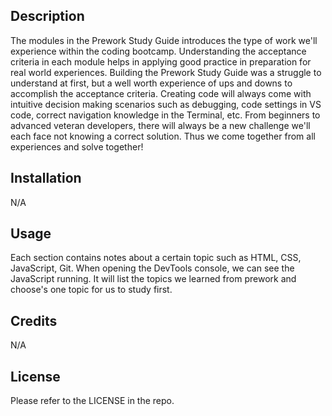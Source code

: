 ## Description

The modules in the Prework Study Guide introduces the type of work we'll experience within the coding bootcamp. Understanding the acceptance criteria in each module helps in applying good practice in preparation for real world experiences. Building the Prework Study Guide was a struggle to understand at first, but a well worth experience of ups and downs to accomplish the acceptance criteria. Creating code will always come with intuitive decision making scenarios such as debugging, code settings in VS code, correct navigation knowledge in the Terminal, etc. From beginners to advanced veteran developers, there will always be a new challenge we'll each face not knowing a correct solution. Thus we come together from all experiences and solve together!

## Installation

N/A

## Usage

Each section contains notes about a certain topic such as HTML, CSS, JavaScript, Git. When opening the DevTools console, we can see the JavaScript running. It will list the topics we learned from prework and choose's one topic for us to study first.

## Credits

N/A

## License

Please refer to the LICENSE in the repo.
